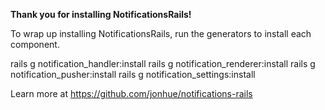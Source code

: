 **Thank you for installing NotificationsRails!**


To wrap up installing NotificationsRails, run the generators to install each component.

rails g notification_handler:install
rails g notification_renderer:install
rails g notification_pusher:install
rails g notification_settings:install


Learn more at https://github.com/jonhue/notifications-rails
